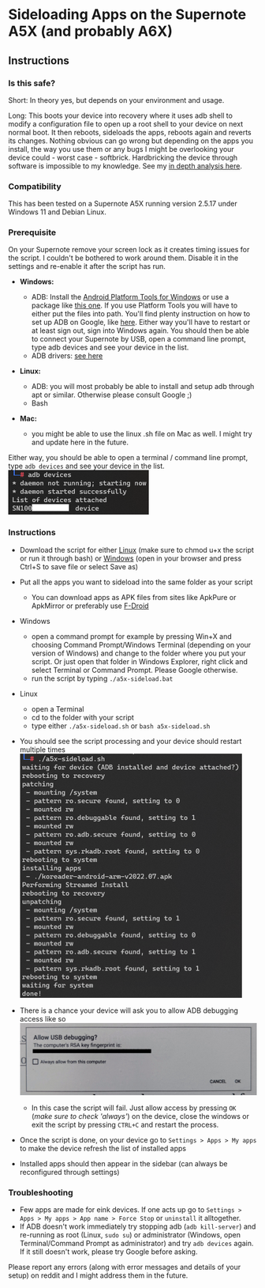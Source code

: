 # Sideloading Apps on the Supernote A5X (and probably A6X)

## Instructions

### Is this safe?
Short: In theory yes, but depends on your environment and usage.

Long: This boots your device into recovery where it uses adb shell to modify a configuration file to open up a root shell to your device on next normal boot. It then reboots, sideloads the apps, reboots again and reverts its changes. Nothing obvious can go wrong but depending on the apps you install, the way you use them or any bugs I might be overlooking your device could - worst case - softbrick. Hardbricking the device through software is impossible to my knowledge. See my [in depth analysis here](readme.md).

### Compatibility
This has been tested on a Supernote A5X running version 2.5.17 under Windows 11 and Debian Linux.

### Prerequisite
On your Supernote remove your screen lock as it creates timing issues for the script. I couldn't be bothered to work around them. Disable it in the settings and re-enable it after the script has run.

- **Windows:** 
    - ADB: Install the [Android Platform Tools for Windows](https://dl.google.com/android/repository/platform-tools-latest-windows.zip) or use a package like [this one](https://github.com/K3V1991/ADB-and-FastbootPlusPlus/releases). If you use Platform Tools you will have to either put the files into path. You'll find plenty instruction on how to set up ADB on Google, like [here](https://www.minitool.com/news/adb-install-windows-10-mac.html). Either way you'll have to restart or at least sign out, sign into Windows again. You should then be able to connect your Supernote by USB, open a command line prompt, type adb devices and see your device in the list.
    - ADB drivers: [see here](https://www.droidthunder.com/adb-drivers/)

- **Linux:** 
    - ADB: you will most probably be able to install and setup adb through apt or similar. Otherwise please consult Google ;)
    - Bash

- **Mac:** 
    - you might be able to use the linux .sh file on Mac as well. I might try and update here in the future.

Either way, you should be able to open a terminal / command line prompt, type `adb devices` and see your device in the list.
![update1](assets/adbdevices.png)

### Instructions
- Download the script for either [Linux](https://raw.githubusercontent.com/TA1312/supernote-a5x/master/scripts/a5x-sideload.sh) (make sure to chmod u+x the script or run it through bash) or [Windows](https://raw.githubusercontent.com/TA1312/supernote-a5x/master/scripts/a5x-sideload.bat) (open in your browser and press Ctrl+S to save file or select Save as)
- Put all the apps you want to sideload into the same folder as your script
    - You can download apps as APK files from sites like ApkPure or ApkMirror or preferably use [F-Droid](https://f-droid.org/)

- Windows 
    - open a command prompt for example by pressing Win+X and choosing Command Prompt/Windows Terminal (depending on your version of Windows) and change to the folder where you put your script. Or just open that folder in Windows Explorer, right click and select Terminal or Command Prompt. Please Google otherwise.
    - run the script by typing `./a5x-sideload.bat`

- Linux 
    - open a Terminal
    - cd to the folder with your script 
    - type either `./a5x-sideload.sh` or `bash a5x-sideload.sh`
    
- You should see the script processing and your device should restart multiple times
![update1](assets/sideload.png)

- There is a chance your device will ask you to allow ADB debugging access like so
    ![update1](assets/adbdebugging.png)
    - In this case the script will fail. Just allow access by pressing `OK` (*make sure to check 'always'*) on the device, close the windows or exit the script by pressing `CTRL+C` and restart the process.

- Once the script is done, on your device go to `Settings > Apps > My apps` to make the device refresh the list of installed apps
- Installed apps should then appear in the sidebar (can always be reconfigured through settings)


### Troubleshooting
- Few apps are made for eink devices. If one acts up go to `Settings > Apps > My apps > App name > Force Stop` or `uninstall` it alltogether.
- If ADB doesn't work immediately try stopping adb (`adb kill-server`) and re-running as root (Linux, `sudo su`) or administrator (Windows, open Terminal/Command Prompt as administrator) and try `adb devices` again. If it still doesn't work, please try Google before asking.

Please report any errors (along with error messages and details of your setup) on reddit and I might address them in the future.